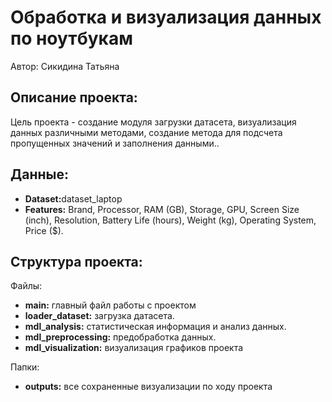 <h1>Обработка и визуализация данных по ноутбукам</h1>
<p>
    Автор: Сикидина Татьяна</br>
</p>
<h2>Описание проекта:</h2>
<p>
    Цель проекта - создание модуля загрузки датасета, визуализация данных различными методами, создание метода для подсчета пропущенных значений и заполнения данными..
</p>
<h2>Данные:</h2>
<p>
    <ul>
        <li><b>Dataset:</b>dataset_laptop</li>
        <li><b>Features:</b> Brand, Processor, RAM (GB), Storage, GPU, Screen Size (inch), Resolution, Battery Life (hours), Weight (kg), Operating System, Price ($).</li>
    </ul>
</p>
<h2>Структура проекта:</h2>
<p>Файлы:
    <ul>
        <li><b>main:</b> главный файл работы с проектом</li>
        <li><b>loader_dataset:</b> загрузка датасета.</li>
        <li><b>mdl_analysis:</b> статистическая информация и анализ данных.</li>
        <li><b>mdl_preprocessing:</b> предобработка данных.</li>
        <li><b>mdl_visualization:</b> визуализация графиков проекта</li>
    </ul>
</p>
<p>Папки:
    <ul>
        <li><b>outputs:</b> все сохраненные визуализации по ходу проекта</li>    
    </ul>
</p>

